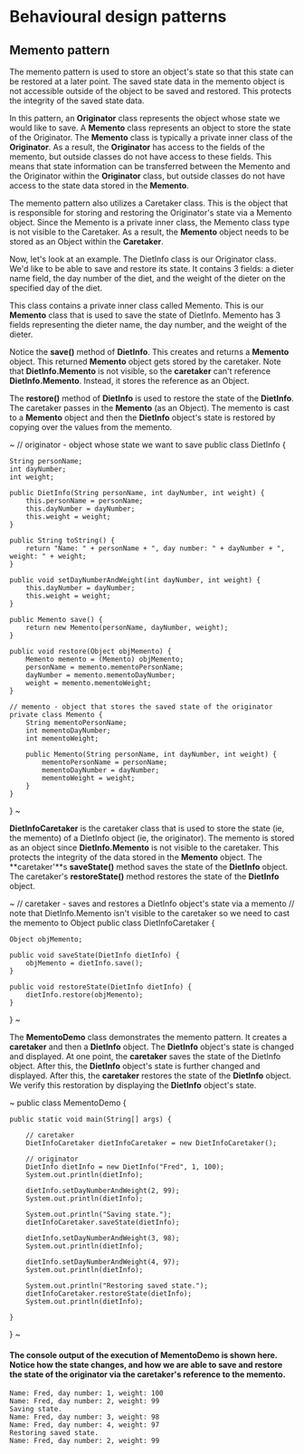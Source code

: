 # Behavioural design patterns
## Memento pattern

The memento pattern is used to store an object's state so that this state can be restored at a later point. The saved state data in the memento object is not accessible outside of the object to be saved and restored. This protects the integrity of the saved state data.

In this pattern, an **Originator** class represents the object whose state we would like to save. A **Memento** class represents an object to store the state of the Originator. The **Memento** class is typically a private inner class of the **Originator**. As a result, the **Originator** has access to the fields of the memento, but outside classes do not have access to these fields. This means that state information can be transferred between the Memento and the Originator within the **Originator** class, but outside classes do not have access to the state data stored in the **Memento**.

The memento pattern also utilizes a Caretaker class. This is the object that is responsible for storing and restoring the Originator's state via a Memento object. Since the Memento is a private inner class, the Memento class type is not visible to the Caretaker. As a result, the **Memento** object needs to be stored as an Object within the **Caretaker**.

Now, let's look at an example. The DietInfo class is our Originator class. We'd like to be able to save and restore its state. It contains 3 fields: a dieter name field, the day number of the diet, and the weight of the dieter on the specified day of the diet.

This class contains a private inner class called Memento. This is our **Memento** class that is used to save the state of DietInfo. Memento has 3 fields representing the dieter name, the day number, and the weight of the dieter.

Notice the **save()** method of **DietInfo**. This creates and returns a **Memento** object. This returned **Memento** object gets stored by the caretaker. Note that **DietInfo.Memento** is not visible, so the **caretaker** can't reference **DietInfo.Memento**. Instead, it stores the reference as an Object.

The **restore()** method of **DietInfo** is used to restore the state of the **DietInfo**. The caretaker passes in the **Memento** (as an Object). The memento is cast to a **Memento** object and then the **DietInfo** object's state is restored by copying over the values from the memento.

~
// originator - object whose state we want to save
public class DietInfo {

	String personName;
	int dayNumber;
	int weight;

	public DietInfo(String personName, int dayNumber, int weight) {
		this.personName = personName;
		this.dayNumber = dayNumber;
		this.weight = weight;
	}

	public String toString() {
		return "Name: " + personName + ", day number: " + dayNumber + ", weight: " + weight;
	}

	public void setDayNumberAndWeight(int dayNumber, int weight) {
		this.dayNumber = dayNumber;
		this.weight = weight;
	}

	public Memento save() {
		return new Memento(personName, dayNumber, weight);
	}

	public void restore(Object objMemento) {
		Memento memento = (Memento) objMemento;
		personName = memento.mementoPersonName;
		dayNumber = memento.mementoDayNumber;
		weight = memento.mementoWeight;
	}

	// memento - object that stores the saved state of the originator
	private class Memento {
		String mementoPersonName;
		int mementoDayNumber;
		int mementoWeight;

		public Memento(String personName, int dayNumber, int weight) {
			mementoPersonName = personName;
			mementoDayNumber = dayNumber;
			mementoWeight = weight;
		}
	}
}
~

**DietInfoCaretaker** is the caretaker class that is used to store the state (ie, the memento) of a DietInfo object (ie, the originator). The memento is stored as an object since **DietInfo.Memento** is not visible to the caretaker. This protects the integrity of the data stored in the **Memento** object. The **caretaker'**s **saveState()** method saves the state of the **DietInfo** object. The caretaker's **restoreState()** method restores the state of the **DietInfo** object.

~
// caretaker - saves and restores a DietInfo object's state via a memento
// note that DietInfo.Memento isn't visible to the caretaker so we need to cast the memento to Object
public class DietInfoCaretaker {

	Object objMemento;

	public void saveState(DietInfo dietInfo) {
		objMemento = dietInfo.save();
	}

	public void restoreState(DietInfo dietInfo) {
		dietInfo.restore(objMemento);
	}

}
~

The **MementoDemo** class demonstrates the memento pattern. It creates a **caretaker** and then a **DietInfo** object. The **DietInfo** object's state is changed and displayed. At one point, the **caretaker** saves the state of the DietInfo object. After this, the **DietInfo** object's state is further changed and displayed. After this, the **caretaker** restores the state of the **DietInfo** object. We verify this restoration by displaying the **DietInfo** object's state.

~
public class MementoDemo {

	public static void main(String[] args) {

		// caretaker
		DietInfoCaretaker dietInfoCaretaker = new DietInfoCaretaker();

		// originator
		DietInfo dietInfo = new DietInfo("Fred", 1, 100);
		System.out.println(dietInfo);

		dietInfo.setDayNumberAndWeight(2, 99);
		System.out.println(dietInfo);

		System.out.println("Saving state.");
		dietInfoCaretaker.saveState(dietInfo);

		dietInfo.setDayNumberAndWeight(3, 98);
		System.out.println(dietInfo);

		dietInfo.setDayNumberAndWeight(4, 97);
		System.out.println(dietInfo);

		System.out.println("Restoring saved state.");
		dietInfoCaretaker.restoreState(dietInfo);
		System.out.println(dietInfo);

	}

}
~

#### The console output of the execution of MementoDemo is shown here. Notice how the state changes, and how we are able to save and restore the state of the originator via the caretaker's reference to the memento.

```    
Name: Fred, day number: 1, weight: 100
Name: Fred, day number: 2, weight: 99
Saving state.
Name: Fred, day number: 3, weight: 98
Name: Fred, day number: 4, weight: 97
Restoring saved state.
Name: Fred, day number: 2, weight: 99
```
